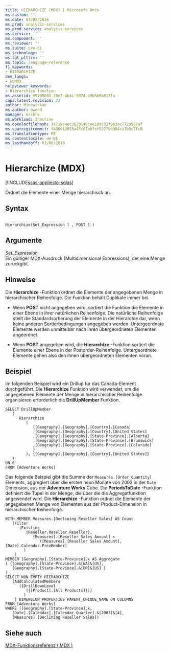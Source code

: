 ```yaml
---
title: HIERARCHIZE (MDX) | Microsoft Docs
ms.custom: ''
ms.date: 03/02/2016
ms.prod: analysis-services
ms.prod_service: analysis-services
ms.service: ''
ms.component: ''
ms.reviewer: ''
ms.suite: pro-bi
ms.technology: ''
ms.tgt_pltfrm: ''
ms.topic: language-reference
f1_keywords:
- HIERARCHIZE
dev_langs:
- kbMDX
helpviewer_keywords:
- Hierarchize function
ms.assetid: e9795003-70e7-4b4c-9074-45b5b9b817fa
caps.latest.revision: 33
author: Minewiskan
ms.author: owend
manager: erikre
ms.workload: Inactive
ms.openlocfilehash: 14719e4ec362b140cee189231f983ac772a567af
ms.sourcegitcommit: f486d12078a45c87b0fcf52270b904ca7b0c7fc8
ms.translationtype: MT
ms.contentlocale: de-DE
ms.lasthandoff: 01/08/2018
---
```

# <a name="hierarchize-mdx"></a>Hierarchize (MDX)
[!INCLUDE[ssas-appliesto-sqlas](../includes/ssas-appliesto-sqlas.md)]

  Ordnet die Elemente einer Menge hierarchisch an.  
  
## <a name="syntax"></a>Syntax  
  
```  
  
Hierarchize(Set_Expression [ , POST ] )  
```  
  
## <a name="arguments"></a>Argumente  
 *Set_Expression*  
 Ein gültiger MDX-Ausdruck (Multidimensional Expressions), der eine Menge zurückgibt.  
  
## <a name="remarks"></a>Hinweise  
 Die **Hierarchize** -Funktion ordnet die Elemente der angegebenen Menge in hierarchischer Reihenfolge. Die Funktion behält Duplikate immer bei.  
  
-   Wenn **POST** nicht angegeben wird, sortiert die Funktion die Elemente in einer Ebene in ihrer natürlichen Reihenfolge. Die natürliche Reihenfolge stellt die Standardsortierung der Elemente in der Hierarchie dar, wenn keine anderen Sortierbedingungen angegeben werden. Untergeordnete Elemente werden unmittelbar nach ihren übergeordneten Elementen angeordnet.  
  
-   Wenn **POST** angegeben wird, die **Hierarchize** -Funktion sortiert die Elemente einer Ebene in der Postorder-Reihenfolge. Untergeordnete Elemente gehen also den ihnen übergeordneten Elementen voran.  
  
## <a name="example"></a>Beispiel  
 Im folgenden Beispiel wird ein Drillup für das Canada-Element durchgeführt. Die **Hierarchize** Funktion wird verwendet, um die angegebenen Elemente der Menge in hierarchischer Reihenfolge organisieren erforderlich die **DrillUpMember** Funktion.  
  
```  
SELECT DrillUpMember   
   (  
      Hierarchize  
         (  
            {[Geography].[Geography].[Country].[Canada]  
            ,[Geography].[Geography].[Country].[United States]  
            ,[Geography].[Geography].[State-Province].[Alberta]  
            ,[Geography].[Geography].[State-Province].[Brunswick]  
            ,[Geography].[Geography].[State-Province].[Colorado]   
            }  
         ), {[Geography].[Geography].[Country].[United States]}  
   )  
ON 0  
FROM [Adventure Works]  
```  
  
 Das folgende Beispiel gibt die Summe der `Measures.[Order Quantity]` Elements, aggregiert über die ersten neun Monate von 2003 in der `Date` Dimension, aus der **Adventure Works** Cube. Die **PeriodsToDate** -Funktion definiert die Tupel in der Menge, die über die die Aggregatfunktion angewendet wird. Die **Hierarchize** -Funktion ordnet die Elemente der angegebenen Menge von Elementen aus der Product-Dimension in hierarchischer Reihenfolge.  
  
```  
WITH MEMBER Measures.[Declining Reseller Sales] AS Count  
   (Filter  
      (Existing  
         (Reseller.Reseller.Reseller),   
            [Measures].[Reseller Sales Amount] <   
               ([Measures].[Reseller Sales Amount],[Date].Calendar.PrevMember)  
        )  
    )  
MEMBER [Geography].[State-Province].x AS Aggregate   
( {[Geography].[State-Province].&[WA]&[US],   
   [Geography].[State-Province].&[OR]&[US] }   
)  
SELECT NON EMPTY HIERARCHIZE   
   (AddCalculatedMembers   
      ({DrillDownLevel  
         ({[Product].[All Products]})}  
        )  
    ) DIMENSION PROPERTIES PARENT_UNIQUE_NAME ON COLUMNS   
FROM [Adventure Works]  
WHERE ([Geography].[State-Province].x,   
   [Date].[Calendar].[Calendar Quarter].&[2003]&[4],  
   [Measures].[Declining Reseller Sales])  
```  
  
## <a name="see-also"></a>Siehe auch  
 [MDX-Funktionsreferenz &#40; MDX &#41;](../mdx/mdx-function-reference-mdx.md)  
  
  
